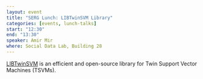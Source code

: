 ```yaml
---
layout: event
title: "SERG Lunch: LIBTwinSVM Library"
categories: [events, lunch-talks]
start: "12:30"
end: "13:30"
speaker: Amir Mir
where: Social Data Lab, Building 28
---
```


[LIBTwinSVM](https://github.com/mir-am/LIBTwinSVM) is an efficient and open-source library for Twin Support Vector Machines (TSVMs).
